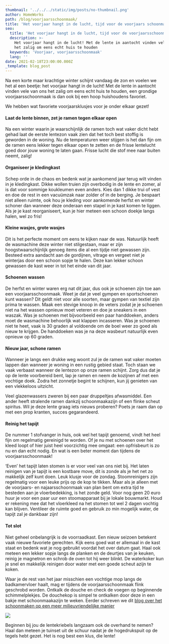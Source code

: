 ```yaml
---
thumbnail: '../../../static/img/posts/no-thumbnail.png'
author: HomeWorks
path: /blog/voorjaarsschoonmaak/
title: 'Het voorjaar hangt in de lucht, tijd voor de voorjaars schoonmaak'
seo:
  title: 'Het voorjaar hangt in de lucht, tijd voor de voorjaarsschoonmaak!'
  description: >-
    Het voorjaar hangt in de lucht! Met de lente in aantocht vinden vele van ons
    het zalig om eens echt huis te houden
  keywords: 'Voorjaar, voorjaarsschoonmaak'
  lang: ''
date: 2021-02-18T23:00:00.000Z
_template: blog_post
---
```




Na een korte maar krachtige winter schijnt vandaag de zon en voelen we het al een beetje: het voorjaar hangt in de lucht! Met de lente in aantocht vinden vele van ons het zalig om eens echt huis te houden, een grondige voorjaarsschoonmaak is dan ook bij een hoop huishoudens favoriet.

We hebben wat favoriete voorjaarsklusjes voor je onder elkaar gezet!

#### Laat de lente binnen, zet je ramen tegen elkaar open

Na een winter waarin je waarschijnlijk de ramen toch wat vaker dicht hebt gehad laat de eerste lentezon vaak zien dat het toch best stoffig is geworden in de woning. Nu de temperaturen weer stijgen is het dan fijn om de ramen eens lekker tegen elkaar open te zetten en de frisse lentelucht goed door jouw woning te laten gaan. Frisse lucht die stof mee naar buiten neemt, zalig!

#### Organiseer je kledingkast

Schep orde in de chaos en bedenk wat je aankomend jaar terug wilt vinden in je kledingkast. Dikke wollen truien zijn overbodig in de lente en zomer, al is dat voor sommige koukleumen even anders. Kies dan 1 dikke trui of vest en doe de rest in een vacuümzak naar zolder of in de berging. Je bespaart niet alleen ruimte, ook hou je kleding voor aankomende herfst en winter schoner dan wanneer deze onderaan een stapel in je kast komen te liggen. Als je je kast reorganiseert, kun je hier meteen een schoon doekje langs halen, wel zo fris!

#### Kleine wasjes, grote wasjes

Dit is het perfecte moment om eens te kijken naar de was. Natuurlijk heeft de wasmachine deze winter niet stilgestaan, maar er zijn hoogstwaarschijnlijk genoeg items die al een tijdje niet gewassen zijn. Besteed extra aandacht aan de gordijnen, vitrage en vergeet niet je winterjas door een schoon sopje te halen. Deze kan lekker schoon gewassen de kast weer in tot het einde van dit jaar.

#### Schoenen wassen

De herfst en winter waren erg nat dit jaar, dus ook je schoenen zijn toe aan een voorjaarsschoonmaak. Weet je dat je veel gympen en sportschoenen kunt wassen? Dit geldt niet voor alle soorten, maar gympen van textiel zijn prima te wassen. Maak een stevige knoop in de veters zodat je je schoenen niet na het wassen opnieuw moet veteren en doe je sneakers in een waszak. Was je schoenen met bijvoorbeeld een paar handdoeken, anders moet de wasmachine behoorlijk wat klappen incasseren. Was je schoenen niet te heet, vaak is 30 graden al voldoende om de boel weer zo goed als nieuw te krijgen. De handdoeken was je na deze wasbeurt natuurlijk even opnieuw op 60 graden.

#### Nieuw jaar, schone ramen

Wanneer je langs een drukke weg woont zul je de ramen wat vaker moeten lappen dan wanneer je woning in een rustig gebied staat. Toch staan we vaak verbaast wanneer de lentezon op onze ramen schijnt. Zorg dus dat je op de lente voorbereid bent, lap je ramen en neem de kozijnen af met een vochtige doek. Zodra het zonnetje begint te schijnen, kun jij genieten van een vlekkeloos uitzicht.

Veel glazenwassers zweren bij een paar druppeltjes afwasmiddel. Een ander heeft stralende ramen dankzij schoonmaakazijn of een flinke scheut spiritus. Wil je deze lente graag iets nieuws proberen? Poets je raam dan op met een prop kranten, succes gegarandeerd.

#### Reinig het tapijt

De nummer 1 stofvanger in huis, ook wel het tapijt genoemd, vindt het heel fijn om regelmatig gereinigd te worden. Of je nu met schoenen over het kleed loopt of hier juist heel voorzichtig mee omgaat: een opfrisbeurt is zo nu en dan echt nodig. En wat is een beter moment dan tijdens de voorjaarsschoonmaak!

‘Even’ het tapijt laten stomen is er voor veel van ons niet bij. Het laten reinigen van je tapijt is een kostbare move, dit is zonde als je het net zo makkelijk zelf kunt doen. Leuk klusje voor de zondag. Stoomreinigers zijn regelmatig voor een leuke prijs op de kop te tikken. Maar als je alleen met de voorjaars- en najaarsschoonmaak van plan bent om extra tijd te besteden aan je vloerbedekking, is het zonde geld. Voor nog geen 20 euro huur je voor een paar uur een stoomapparaat bij je lokale bouwmarkt. Houd er rekening mee dat het vloerkleed na het stomen tot wel 2 dagen vochtig kan blijven. Ventileer de ruimte goed en gebruik zo min mogelijk water, de tapijt zal je dankbaar zijn!

#### Tot slot

Niet geheel onbelangrijk is de voorraadkast. Een nieuw seizoen betekent vaak nieuwe favoriete gerechten. Kijk eens goed wat er allemaal in de kast staat en bedenk wat je nog gebruikt voordat het over datum gaat. Haal ook meteen een lekker sopje langs de planken en de deurtjes van je keuken, reinig je magnetron en schrob de oven tot hij weer blinkt. De waterkoker kun je snel en makkelijk reinigen door water met een goede scheut azijn te koken.

Waar je de rest van het jaar misschien een vochtige mop langs de badkamervloer haalt, mag er tijdens de voorjaarsschoonmaak flink geschrobd worden. Ontkalk de douche en check de voegen op beginnende schimmelplekjes. De douchekop is simpel te ontkalken door deze in een bakje met schoonmaakazijn te weken. Eerder schreven we dit [blog over het schoonmaken op een meer milieuvriendelijke manier](/blog/besparen-op-kosten-voor-schoonmaakmiddelen-en-het-milieu-een-handje-helpen/ "Milieuvriendelijk schoonmaken")

![](/spring-quotes-1580845654.jpg)

Beginnen bij jou de lentekriebels langzaam ook de overhand te nemen? Haal dan meteen je tuinset uit de schuur nadat je de hogedrukspuit op de tegels hebt gezet. Het is nog best een klus, die lente!
